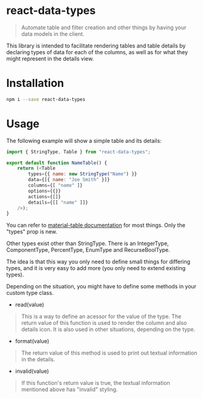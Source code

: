 # react-data-types
> Automate table and filter creation and other things by having your data models in the client.

This library is intended to facilitate rendering tables and table details by declaring types of data for each of the columns, as well as for what they might represent in the details view.

# Installation
```sh
npm i --save react-data-types
```

# Usage
The following example will show a simple table and its details:

```js
import { StringType, Table } from "react-data-types";

export default function NameTable() {
	return (<Table 
		types={{ name: new StringType("Name") }}
		data={[{ name: "Joe Smith" }]}
		columns={[ "name" ]}
		options={{}}
		actions={[]}
		details={[[ "name" ]]}
	/>);
}
```

You can refer to [material-table documentation](https://material-table.com/#/docs/all-props) for most things. Only the "types" prop is new.

Other types exist other than StringType. There is an IntegerType, ComponentType, PercentType, EnumType and RecurseBoolType.

The idea is that this way you only need to define small things for differing types, and it is very easy to add more (you only need to extend existing types).

Depending on the situation, you might have to define some methods in your custom type class.

- read(value)
> This is a way to define an acessor for the value of the type. The return value of this function is used to render the column and also details icon. It is also used in other situations, depending on the type.

- format(value)
> The return value of this method is used to print out textual information in the details.

- invalid(value)
> If this function's return value is true, the textual information mentioned above has "invalid" styling.
